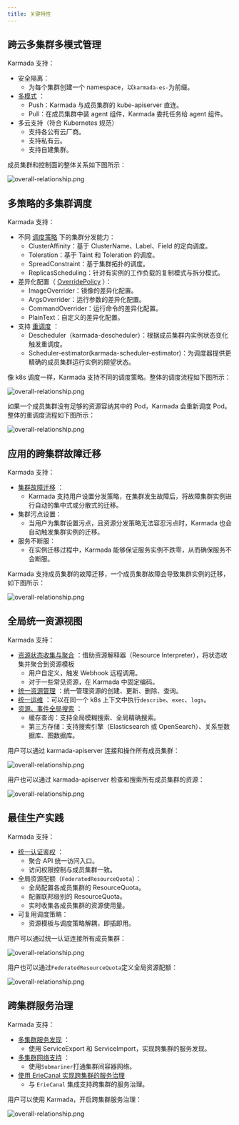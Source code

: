 ```yaml
---
title: 关键特性
---
```


## 跨云多集群多模式管理

Karmada 支持：

* 安全隔离：
  * 为每个集群创建一个 namespace，以`karmada-es-`为前缀。
* [多模式](../userguide/clustermanager/cluster-registration.md) ：
  * Push：Karmada 与成员集群的 kube-apiserver 直连。
  * Pull：在成员集群中装 agent 组件，Karmada 委托任务给 agent 组件。
* 多云支持（符合 Kubernetes 规范）
  * 支持各公有云厂商。
  * 支持私有云。
  * 支持自建集群。
  
成员集群和控制面的整体关系如下图所示：

![overall-relationship.png](../resources/key-features/overall-relationship.png)

## 多策略的多集群调度

Karmada 支持：

* 不同 [调度策略](../userguide/scheduling/resource-propagating.md) 下的集群分发能力：
  * ClusterAffinity：基于 ClusterName、Label、Field 的定向调度。
  * Toleration：基于 Taint 和 Toleration 的调度。
  * SpreadConstraint：基于集群拓扑的调度。
  * ReplicasScheduling：针对有实例的工作负载的复制模式与拆分模式。
* 差异化配置（ [OverridePolicy](../userguide/scheduling/override-policy.md) ）：
  * ImageOverrider：镜像的差异化配置。
  * ArgsOverrider：运行参数的差异化配置。
  * CommandOverrider：运行命令的差异化配置。
  * PlainText：自定义的差异化配置。
* 支持 [重调度](../userguide/scheduling/descheduler.md) ：
  * Descheduler（karmada-descheduler）：根据成员集群内实例状态变化触发重调度。
  * Scheduler-estimator(karmada-scheduler-estimator)：为调度器提供更精确的成员集群运行实例的期望状态。

像 k8s 调度一样，Karmada 支持不同的调度策略。整体的调度流程如下图所示：

![overall-relationship.png](../resources/key-features/overall-scheduling.png)

如果一个成员集群没有足够的资源容纳其中的 Pod，Karmada 会重新调度 Pod。整体的重调度流程如下图所示：

![overall-relationship.png](../resources/key-features/overall-rescheduling.png)

## 应用的跨集群故障迁移

Karmada 支持：

* [集群故障迁移](../userguide/failover/failover-overview.md) ：
  * Karmada 支持用户设置分发策略，在集群发生故障后，将故障集群实例进行自动的集中式或分散式的迁移。
* 集群污点设置：
  * 当用户为集群设置污点，且资源分发策略无法容忍污点时，Karmada 也会自动触发集群实例的迁移。
* 服务不断服：
  * 在实例迁移过程中，Karmada 能够保证服务实例不跌零，从而确保服务不会断服。

Karmada 支持成员集群的故障迁移，一个成员集群故障会导致集群实例的迁移，如下图所示：

![overall-relationship.png](../resources/key-features/cluster-failover.png)

## 全局统一资源视图

Karmada 支持：

* [资源状态收集与聚合](../userguide/globalview/customizing-resource-interpreter.md) ：借助资源解释器（Resource Interpreter），将状态收集并聚合到资源模板
  * 用户自定义，触发 Webhook 远程调用。
  * 对于一些常见资源，在 Karmada 中固定编码。
* [统一资源管理](../userguide/globalview/aggregated-api-endpoint.md) ：统一管理资源的创建、更新、删除、查询。
* [统一运维](../userguide/globalview/proxy-global-resource.md) ：可以在同一个 k8s 上下文中执行`describe`、`exec`、`logs`。
* [资源、事件全局搜索](../tutorials/karmada-search.md) ：
  * 缓存查询：支持全局模糊搜索、全局精确搜索。
  * 第三方存储：支持搜索引擎（Elasticsearch 或 OpenSearch）、关系型数据库、图数据库。

用户可以通过 karmada-apiserver 连接和操作所有成员集群：

![overall-relationship.png](../resources/key-features/unified-operation.png)

用户也可以通过 karmada-apiserver 检查和搜索所有成员集群的资源：

![overall-relationship.png](../resources/key-features/unified-resourcequota.png)

## 最佳生产实践

Karmada 支持：

* [统一认证鉴权](../userguide/bestpractices/unified-auth.md) ：
  * 聚合 API 统一访问入口。
  * 访问权限控制与成员集群一致。
* 全局资源配额（`FederatedResourceQuota`）：
  * 全局配置各成员集群的 ResourceQuota。
  * 配置联邦级别的 ResourceQuota。
  * 实时收集各成员集群的资源使用量。
* 可复用调度策略：
  * 资源模板与调度策略解耦，即插即用。

用户可以通过统一认证连接所有成员集群：

![overall-relationship.png](../resources/key-features/unified-access.png)

用户也可以通过`FederatedResourceQuota`定义全局资源配额：

![overall-relationship.png](../resources/key-features/unified-resourcequota.png)

## 跨集群服务治理

Karmada 支持：

* [多集群服务发现](../userguide/service/multi-cluster-service.md) ：
  * 使用 ServiceExport 和 ServiceImport，实现跨集群的服务发现。
* [多集群网络支持](../userguide/network/working-with-submariner.md) ：
  * 使用`Submariner`打通集群间容器网络。
* [使用 ErieCanal 实现跨集群的服务治理](../userguide/service/working-with-eriecanal.md)
  * 与 `ErieCanal` 集成支持跨集群的服务治理。

用户可以使用 Karmada，开启跨集群服务治理：

![overall-relationship.png](../resources/key-features/service-governance.png)
